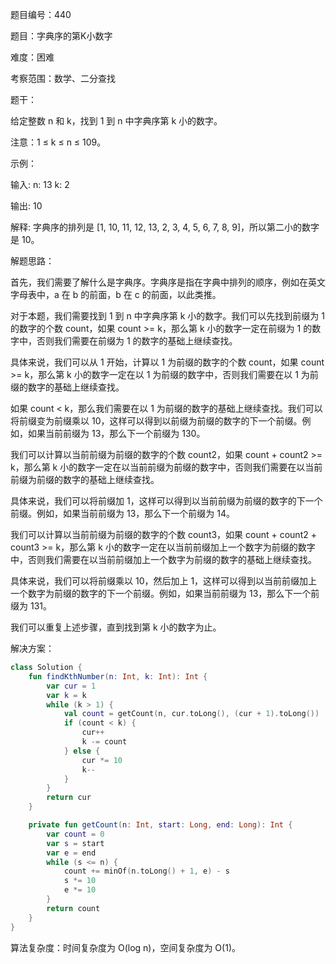 题目编号：440

题目：字典序的第K小数字

难度：困难

考察范围：数学、二分查找

题干：

给定整数 n 和 k，找到 1 到 n 中字典序第 k 小的数字。

注意：1 ≤ k ≤ n ≤ 109。

示例：

输入:
n: 13   k: 2

输出:
10

解释:
字典序的排列是 [1, 10, 11, 12, 13, 2, 3, 4, 5, 6, 7, 8, 9]，所以第二小的数字是 10。

解题思路：

首先，我们需要了解什么是字典序。字典序是指在字典中排列的顺序，例如在英文字母表中，a 在 b 的前面，b 在 c 的前面，以此类推。

对于本题，我们需要找到 1 到 n 中字典序第 k 小的数字。我们可以先找到前缀为 1 的数字的个数 count，如果 count >= k，那么第 k 小的数字一定在前缀为 1 的数字中，否则我们需要在前缀为 1 的数字的基础上继续查找。

具体来说，我们可以从 1 开始，计算以 1 为前缀的数字的个数 count，如果 count >= k，那么第 k 小的数字一定在以 1 为前缀的数字中，否则我们需要在以 1 为前缀的数字的基础上继续查找。

如果 count < k，那么我们需要在以 1 为前缀的数字的基础上继续查找。我们可以将前缀变为前缀乘以 10，这样可以得到以前缀为前缀的数字的下一个前缀。例如，如果当前前缀为 13，那么下一个前缀为 130。

我们可以计算以当前前缀为前缀的数字的个数 count2，如果 count + count2 >= k，那么第 k 小的数字一定在以当前前缀为前缀的数字中，否则我们需要在以当前前缀为前缀的数字的基础上继续查找。

具体来说，我们可以将前缀加 1，这样可以得到以当前前缀为前缀的数字的下一个前缀。例如，如果当前前缀为 13，那么下一个前缀为 14。

我们可以计算以当前前缀为前缀的数字的个数 count3，如果 count + count2 + count3 >= k，那么第 k 小的数字一定在以当前前缀加上一个数字为前缀的数字中，否则我们需要在以当前前缀加上一个数字为前缀的数字的基础上继续查找。

具体来说，我们可以将前缀乘以 10，然后加上 1，这样可以得到以当前前缀加上一个数字为前缀的数字的下一个前缀。例如，如果当前前缀为 13，那么下一个前缀为 131。

我们可以重复上述步骤，直到找到第 k 小的数字为止。

解决方案：

```kotlin
class Solution {
    fun findKthNumber(n: Int, k: Int): Int {
        var cur = 1
        var k = k
        while (k > 1) {
            val count = getCount(n, cur.toLong(), (cur + 1).toLong())
            if (count < k) {
                cur++
                k -= count
            } else {
                cur *= 10
                k--
            }
        }
        return cur
    }

    private fun getCount(n: Int, start: Long, end: Long): Int {
        var count = 0
        var s = start
        var e = end
        while (s <= n) {
            count += minOf(n.toLong() + 1, e) - s
            s *= 10
            e *= 10
        }
        return count
    }
}
```

算法复杂度：时间复杂度为 O(log n)，空间复杂度为 O(1)。